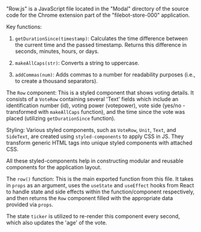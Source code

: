"Row.js" is a JavaScript file located in the "Modal" directory of the source code for the Chrome extension part of the "filebot-store-000" application. 

Key functions:
1. `getDurationSince(timestamp)`: Calculates the time difference between the current time and the passed timestamp. Returns this difference in seconds, minutes, hours, or days.

2. `makeAllCaps(str)`: Converts a string to uppercase.

3. `addCommas(num)`: Adds commas to a number for readability purposes (i.e., to create a thousand separators).

The `Row` component:
This is a styled component that shows voting details. It consists of a `VoteRow` containing several 'Text' fields which include an identification number (id), voting power (votepower), vote side (yes/no - transformed with `makeAllCaps` function), and the time since the vote was placed (utilizing `getDurationSince` function).

Styling:
Various styled components, such as `VoteRow`, `Unit`, `Text`, and `SideText`, are created using `styled-components` to apply CSS in JS. They transform generic HTML tags into unique styled components with attached CSS. 

All these styled-components help in constructing modular and reusable components for the application layout. 

The `row()` function:
This is the main exported function from this file. It takes in `props` as an argument, uses the `useState` and `useEffect` hooks from React to handle state and side effects within the function/component respectively, and then returns the `Row` component filled with the appropriate data provided via `props`. 

The state `ticker` is utilized to re-render this component every second, which also updates the 'age' of the vote.